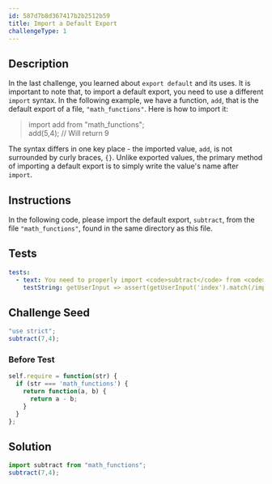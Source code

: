 ```yaml
---
id: 587d7b8d367417b2b2512b59
title: Import a Default Export
challengeType: 1
---
```


## Description
<section id='description'>
In the last challenge, you learned about <code>export default</code> and its uses. It is important to note that, to import a default export, you need to use a different <code>import</code> syntax.
In the following example, we have a function, <code>add</code>, that is the default export of a file, <code>"math_functions"</code>. Here is how to import it:
<blockquote>import add from "math_functions";<br>add(5,4); // Will return 9</blockquote>
The syntax differs in one key place - the imported value, <code>add</code>, is not surrounded by curly braces, <code>{}</code>. Unlike exported values, the primary method of importing a default export is to simply write the value's name after <code>import</code>.
</section>

## Instructions
<section id='instructions'>
In the following code, please import the default export, <code>subtract</code>, from the file <code>"math_functions"</code>, found in the same directory as this file.
</section>

## Tests
<section id='tests'>

```yml
tests:
  - text: You need to properly import <code>subtract</code> from <code>"math_functions"</code>.
    testString: getUserInput => assert(getUserInput('index').match(/import\s+subtract\s+from\s+('|")math_functions\1/g), 'You need to properly import <code>subtract</code> from <code>"math_functions"</code>.');

```

</section>

## Challenge Seed
<section id='challengeSeed'>

<div id='js-seed'>

```js
"use strict";
subtract(7,4);
```

</div>

### Before Test
<div id='js-setup'>

```js
self.require = function(str) {
  if (str === 'math_functions') {
    return function(a, b) {
      return a - b;
    }
  }
};
```

</div>

</section>

## Solution
<section id='solution'>

```js
import subtract from "math_functions";
subtract(7,4);
```

</section>
